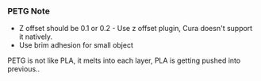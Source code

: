 ### PETG Note

- Z offset should be 0.1 or 0.2 - Use z offset plugin, Cura doesn't support it natively.
- Use brim adhesion for small object

PETG is not like PLA, it melts into each layer, PLA is getting pushed into previous..
